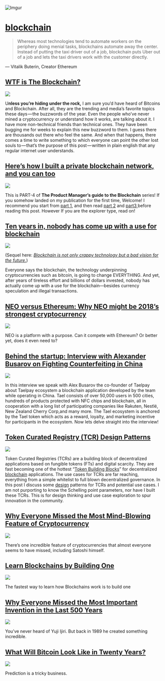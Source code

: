 ![Imgur](https://i.imgur.com/aGEQ0AU.png)

# [blockchain](https://hackernoon.com/tagged/blockchain)
>Whereas most technologies tend to automate workers on the periphery doing menial tasks, blockchains automate away the center. Instead of putting the taxi driver out of a job, blockchain puts Uber out of a job and lets the taxi drivers work with the customer directly.

— Vitalik Buterin, Creator Ethereum

## [WTF is The Blockchain?](https://hackernoon.com/wtf-is-the-blockchain-1da89ba19348)
![](https://hackernoon.com/hn-images/1*dcRQxEbvbfPa1ESsylcDng.png)

<span>U</span><strong>nless you’re hiding under the rock,</strong> I am sure you’d have heard of Bitcoins and Blockchain. After all, they are the trending and media’s favorite topics these days — the buzzwords of the year. Even the people who’ve never mined a cryptocurrency or understand how it works, are talking about it. I have more non-technical friends than technical ones. They have been bugging me for weeks to explain this new buzzword to them. I guess there are thousands out there who feel the same. And when that happens, there comes a time to write something to which everyone can point the other lost souls to — that’s the purpose of this post — written in plain english that any regular internet user understands.


## [Here’s how I built a private blockchain network, and you can too](https://hackernoon.com/heres-how-i-built-a-private-blockchain-network-and-you-can-too-62ca7db556c0)
![](https://hackernoon.com/hn-images/1*tjvQ8XV65JcxIETD53CNDg.jpeg)

This is PART-4 of <strong>The Product Manager’s guide to the Blockchain</strong> series! If you somehow landed on my publication for the first time, Welcome! I recommend you start from <a href="https://medium.com/the-time-of-the-product/the-product-managers-guide-to-the-blockchain-part-1-fb95dfb7af31" target="_blank">part 1</a>, and then read <a href="https://medium.com/the-time-of-the-product/why-ethereum-when-we-already-have-bitcoins-blockchain-3359eb7e087e" target="_blank">part 2</a> and <a href="https://hackernoon.com/product-managers-guide-to-blockchain-part-3-fb0cffbff7f8" target="_blank">part3 </a>before reading this post. However If you are the explorer type, read on!

## [Ten years in, nobody has come up with a use for blockchain](https://hackernoon.com/ten-years-in-nobody-has-come-up-with-a-use-case-for-blockchain-ee98c180100)
![](https://hackernoon.com/fallback-feat.png)

(Sequel here: <a href="https://medium.com/@kaistinchcombe/decentralized-and-trustless-crypto-paradise-is-actually-a-medieval-hellhole-c1ca122efdec" target="_blank"><em>Blockchain is not only crappy technology but a bad vision for the future.</em></a>)

Everyone says the blockchain, the technology underpinning cryptocurrencies such as bitcoin, is going to change EVERYTHING. And yet, after years of tireless effort and billions of dollars invested, nobody has actually come up with a use for the blockchain—besides currency speculation and illegal transactions.

## [NEO versus Ethereum: Why NEO might be 2018’s strongest cryptocurrency](https://hackernoon.com/neo-versus-ethereum-why-neo-might-be-2018s-strongest-cryptocurrency-79956138bea3)
![](https://hackernoon.com/hn-images/1*oL1HcSo5hPPGf9PW6heUvA.jpeg)

NEO is a platform with a purpose. Can it compete with Ethereum? Or better yet, does it even need to?

## [Behind the startup: ​Interview with Alexander Busarov on Fighting Counterfeiting in China ](https://hackernoon.com/behind-the-startup-interview-with-alexander-busarov-on-fighting-counterfeiting-in-china-vk5132pa)
![](https://cdn.hackernoon.com/drafts/gz35f32xx.png)

In this interview we speak with Alex Busarov the co-founder of Taelpay about Taelpay ecosystem a blockchain application developed by the team while operating in China. Tael consists of over 50,000 users in 500 cities, hundreds of products protected with NFC chips and blockchain, all in cooperation with a long list of participating companies like Rakuten, Nestlé, New Zealand Cherry Corp,and many more. The Tael ecosystem is anchored by the Tael token which acts as a reward, loyalty, and marketing incentive for participants in the ecosystem. Now lets delve straight into the interview! 

## [Token Curated Registry (TCR) Design Patterns](https://hackernoon.com/token-curated-registry-tcr-design-patterns-4de6d18efa15)
![](https://hackernoon.com/hn-images/1*ns2zugWzrdeYgO_BQBU9QA.jpeg)

Token Curated Registries (TCRs) are a building block of decentralized applications based on fungible tokens (FTs) and digital scarcity. They are fast becoming one of the hottest “<a href="https://blog.oceanprotocol.com/towards-a-hierarchy-of-token-building-blocks-6c8dd7b42341" target="_blank">Token Building Blocks</a>” for decentralized <a href="https://hackernoon.com/tagged/blockchain" target="_blank">blockchain</a> applications. The use cases for TCRs are far reaching, everything from a simple whitelist to full blown decentralized governance. In this post I discuss some <a href="https://hackernoon.com/tagged/design" target="_blank">design</a> patterns for TCRs and potential use cases. I am not purporting to know the Schelling point parameters, nor have I built these TCRs. This is for design thinking and use case exploration to spur innovation in the community.

## [Why Everyone Missed the Most Mind-Blowing Feature of Cryptocurrency](https://hackernoon.com/why-everyone-missed-the-most-mind-blowing-feature-of-cryptocurrency-860c3f25f1fb)
![](https://hackernoon.com/_next/image?url=https%3A%2F%2Fcdn.hackernoon.com%2Fhn-images%2F1*-f6Dl0AjwpYi-CVURqlHog.jpeg&w=828&q=75)


There’s one incredible feature of cryptocurrencies that almost everyone seems to have missed, including Satoshi himself.

## [Learn Blockchains by Building One](https://hackernoon.com/learn-blockchains-by-building-one-117428612f46)
![](https://hackernoon.com/_next/image?url=https%3A%2F%2Fcdn.hackernoon.com%2Fhn-images%2F1*zutLn_-fZZhy7Ari-x-JWQ.jpeg&w=828&q=75)

The fastest way to learn how Blockchains work is to build one

## [Why Everyone Missed the Most Important Invention in the Last 500 Years](https://hackernoon.com/why-everyone-missed-the-most-important-invention-in-the-last-500-years-c90b0151c169)
![](https://cdn.hackernoon.com/hn-images/1*cfwHGPFOkzOV71fVfmTodg.jpeg)

You’ve never heard of Yuji Ijiri. But back in 1989 he created something incredible.

## [What Will Bitcoin Look Like in Twenty Years?](https://hackernoon.com/what-will-bitcoin-look-like-in-twenty-years-7e75481a798c)
![](https://cdn.hackernoon.com/hn-images/1*9cntgSCQQES9fogbSwWIoQ.jpeg)

Prediction is a tricky business.

